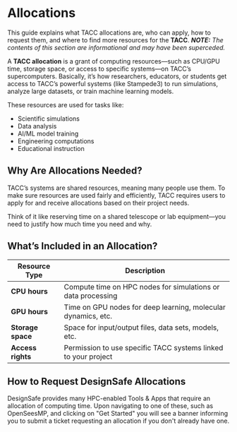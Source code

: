 # Allocations

This guide explains what TACC allocations are, who can apply, how to request them, and where to find more resources for the **TACC**.
***NOTE:** The contents of this section are informational and may have been superceded.*



A **TACC allocation** is a grant of computing resources—such as CPU/GPU time, storage space, or access to specific systems—on TACC’s supercomputers.
Basically, it’s how researchers, educators, or students get access to TACC’s powerful systems (like Stampede3) to run simulations, analyze large datasets, or train machine learning models.


These resources are used for tasks like:

- Scientific simulations
- Data analysis
- AI/ML model training
- Engineering computations
- Educational instruction


## Why Are Allocations Needed?

TACC’s systems are shared resources, meaning many people use them. To make sure resources are used fairly and efficiently, TACC requires users to apply for and receive allocations based on their project needs.

Think of it like reserving time on a shared telescope or lab equipment—you need to justify how much time you need and why.



## What’s Included in an Allocation?

| Resource Type     | Description |
|-------------------|-------------|
| **CPU hours**     | Compute time on HPC nodes for simulations or data processing |
| **GPU hours**     | Time on GPU nodes for deep learning, molecular dynamics, etc. |
| **Storage space** | Space for input/output files, data sets, models, etc. |
| **Access rights** | Permission to use specific TACC systems linked to your project |



## How to Request DesignSafe Allocations

DesignSafe provides many HPC-enabled Tools & Apps that require an allocation of computing time. Upon navigating to one of these, such as OpenSeesMP, and clicking on "Get Started" you will see a banner informing you to submit a ticket requesting an allocation if you don't already have one.
